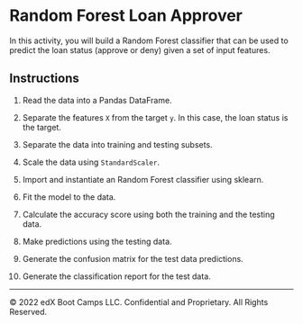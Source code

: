 # Random Forest Loan Approver

In this activity, you will build a Random Forest classifier that can be used to predict the loan status (approve or deny) given a set of input features.

## Instructions

1. Read the data into a Pandas DataFrame.

2. Separate the features `X` from the target `y`. In this case, the loan status is the target.

3. Separate the data into training and testing subsets.

4. Scale the data using `StandardScaler`.

5. Import and instantiate an Random Forest classifier using sklearn.

6. Fit the model to the data.

7. Calculate the accuracy score using both the training and the testing data.

8. Make predictions using the testing data.

9. Generate the confusion matrix for the test data predictions.

10. Generate the classification report for the test data.

---

© 2022 edX Boot Camps LLC. Confidential and Proprietary. All Rights Reserved.

